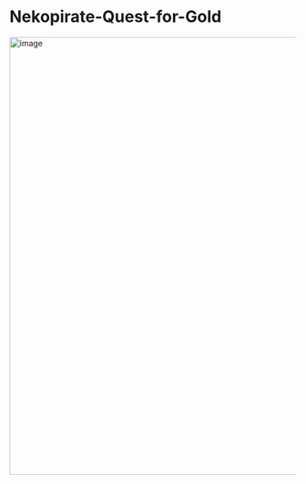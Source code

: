 # Nekopirate-Quest-for-Gold

<img width="1366" height="768" alt="image" src="https://github.com/user-attachments/assets/1ceef93e-38c9-4943-b52c-694aa2e4b496" />
